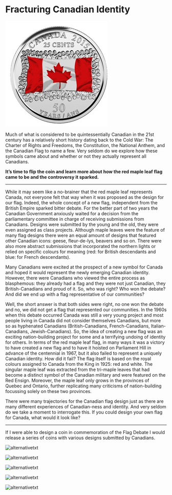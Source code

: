 # Fracturing Canadian Identity

![Image](2015-canada-25-cent-flag-coins.jpg)

Much of what is considered to be quintessentially Canadian in the 21st century has a relatively short history dating back to the Cold War: The Charter of Rights and Freedoms, the Constitution, the National Anthem, and the Canadian Flag to name a few. Very seldom do we explore how these symbols came about and whether or not they actually represent all Canadians.


**It’s time to flip the coin and learn more about how the red maple leaf flag came to be and the controversy it sparked.** 

*     *     *     *  

While it may seem like a no-brainer that the red maple leaf represents Canada, not everyone felt that way when it was proposed as the design for our flag. Indeed, the whole concept of a new flag, independent from the British Empire sparked bitter debate. For the better part of two years the Canadian Government anxiously waited for a decision from the parliamentary committee in charge of receiving submissions from Canadians. Designs were submitted by the young and the old, they were even assigned as class projects. Although maple leaves were the feature of many flag designs there were an equal amount of designs that featured other Canadian icons: geese, fleur-de-lys, beavers and so on. There were also more abstract submissions that incorporated the northern lights or relied on specific colours for meaning (red: for British descendants and blue: for French descendants).

Many Canadians were excited at the prospect of a new symbol for Canada and hoped it would represent the newly emerging Canadian identity. However, there were Canadians who viewed the entire process as blasphemous: they already had a flag and they were not just Canadian, they British-Canadians and proud of it. So, who was right? Who won the debate? And did we end up with a flag representative of our communities?

Well, the short answer is that both sides were right, no one won the debate and no, we did not get a flag that represented our communities. In the 1960s when this debate occurred Canada was still a very young project and most people living in Canada did not consider themselves Canadians, but more so as hyphenated Canadians (British-Canadians, French-Canadians, Italian-Canadians, Jewish-Canadians). So, the idea of creating a new flag was an exciting nation-building project for some and a terrifying undoing of identity for others. In terms of the red maple leaf flag, in many ways it was a victory to have created a new flag and to have it hoisted on Parliament Hill in advance of the centennial in 1967, but it also failed to represent a uniquely Canadian identity. How did it fail? The flag itself is based on the royal colours assigned to Canada from the King in 1925: red and white. The singular maple leaf was extracted from the tri-maple leaves that had become a distinct symbol of the Canadian military and were featured on the Red Ensign. Moreover, the maple leaf only grows in the provinces of Quebec and Ontario, further replicating many criticisms of nation-building focussing solely on these two provinces.

There were many trajectories for the Canadian flag design just as there are many different experiences of Canadian-ness and identity. And very seldom do we take a moment to interrogate this. If you could design your own flag for Canada, what would it look like? 

*     *     *     *   

If I were able to design a coin in commemoration of the Flag Debate I would release a series of coins with various designs submitted by Canadians.

![alternativetxt](/img/Canada_Flag_Coin_1.jpg)

![alternativetxt](/img/Canada_Flag_Coin_2.jpg)

![alternativetxt](/img/Canada_Flag_Coin_3.jpg)

![alternativetxt](/img/Canada_Flag_Coin_4.jpg)

![alternativetxt](/img/Canada_Flag_Coin_5.jpg)

